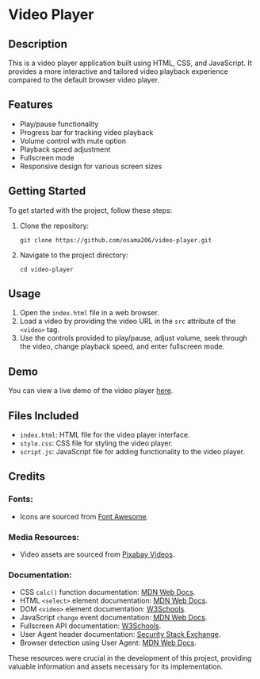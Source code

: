 # Video Player

## Description
This is a video player application built using HTML, CSS, and JavaScript. It provides a more interactive and tailored video playback experience compared to the default browser video player.

## Features
- Play/pause functionality
- Progress bar for tracking video playback
- Volume control with mute option
- Playback speed adjustment
- Fullscreen mode
- Responsive design for various screen sizes

## Getting Started
To get started with the project, follow these steps:
1. Clone the repository:
   ```
   git clone https://github.com/osama206/video-player.git
   ```
2. Navigate to the project directory:
   ```
   cd video-player
   ```

## Usage
1. Open the `index.html` file in a web browser.
2. Load a video by providing the video URL in the `src` attribute of the `<video>` tag.
3. Use the controls provided to play/pause, adjust volume, seek through the video, change playback speed, and enter fullscreen mode.

## Demo
You can view a live demo of the video player [here](https://osama206.github.io/video-player).

## Files Included
- `index.html`: HTML file for the video player interface.
- `style.css`: CSS file for styling the video player.
- `script.js`: JavaScript file for adding functionality to the video player.

## Credits

### Fonts:
- Icons are sourced from [Font Awesome](https://fontawesome.com/icons?d=gallery&q=close&m=free).

### Media Resources:
- Video assets are sourced from [Pixabay Videos](https://pixabay.com/videos/).

### Documentation:
- CSS `calc()` function documentation: [MDN Web Docs](https://developer.mozilla.org/en-US/docs/Web/CSS/calc).
- HTML `<select>` element documentation: [MDN Web Docs](https://developer.mozilla.org/en-US/docs/Web/HTML/Element/select).
- DOM `<video>` element documentation: [W3Schools](https://www.w3schools.com/tags/ref_av_dom.asp).
- JavaScript `change` event documentation: [MDN Web Docs](https://developer.mozilla.org/en-US/docs/Web/API/HTMLElement/change_event).
- Fullscreen API documentation: [W3Schools](https://www.w3schools.com/howto/howto_js_fullscreen.asp).
- User Agent header documentation: [Security Stack Exchange](https://security.stackexchange.com/questions/126407/why-does-chrome-send-four-browsers-in-the-user-agent-header).
- Browser detection using User Agent: [MDN Web Docs](https://developer.mozilla.org/en-US/docs/Web/HTTP/Browser_detection_using_the_user_agent).

These resources were crucial in the development of this project, providing valuable information and assets necessary for its implementation.
